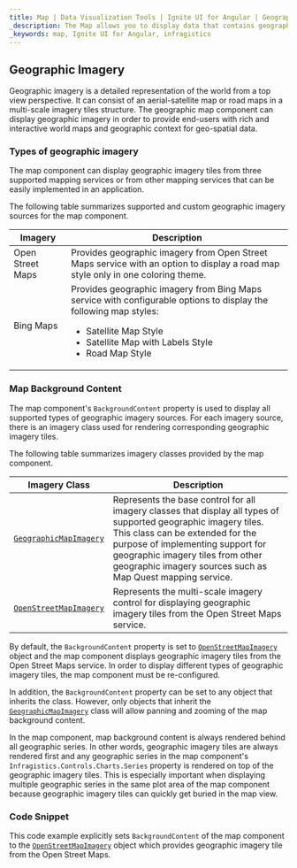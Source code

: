 ```yaml
---
title: Map | Data Visualization Tools | Ignite UI for Angular | Geographic Imagery | Infragistics
_description: The Map allows you to display data that contains geographic locations from view models or geo-spatial data loaded from shape files on geographic imagery maps.View the demo, dependencies, usage and toolbar for more information.
_keywords: map, Ignite UI for Angular, infragistics
---
```


## Geographic Imagery

Geographic imagery is a detailed representation of the world from a top view perspective. It can consist of an aerial-satellite map or road maps in a multi-scale imagery tiles structure. The geographic map component can display geographic imagery in order to provide end-users with rich and interactive world maps and geographic context for geo-spatial data.

### Types of geographic imagery

The map component can display geographic imagery tiles from three supported mapping services or from other mapping services that can be easily implemented in an application.

The following table summarizes supported and custom geographic imagery sources for the map component.

| Imagery          | Description                                                                                                                                                                                                         |
| ---------------- | ------------------------------------------------------------------------------------------------------------------------------------------------------------------------------------------------------------------- |
| Open Street Maps | Provides geographic imagery from Open Street Maps service with an option to display a road map style only in one coloring theme.                                                                                    |
| Bing Maps        | Provides geographic imagery from Bing Maps service with configurable options to display the following map styles:<ul><li> Satellite Map Style</li><li> Satellite Map with Labels Style</li><li> Road Map Style</li> |

<!-- | Map Quest |Provides custom geographic imagery from Map Quest service with configurable options to display the following map styles:<ul><li>Satellite Map Style</li><li>Road Map Style</li></ul> -->

### Map Background Content

The map component's `BackgroundContent` property is used to display all supported types of geographic imagery sources. For each imagery source, there is an imagery class used for rendering corresponding geographic imagery tiles.

The following table summarizes imagery classes provided by the map component.

| Imagery Class                                                                               | Description                                                                                                                                                                                                                                                                                |
| ------------------------------------------------------------------------------------------- | ------------------------------------------------------------------------------------------------------------------------------------------------------------------------------------------------------------------------------------------------------------------------------------------ |
| [`GeographicMapImagery`](/angular-apis/typescript/latest/classes/geographicmapimagery.html) | Represents the base control for all imagery classes that display all types of supported geographic imagery tiles. This class can be extended for the purpose of implementing support for geographic imagery tiles from other geographic imagery sources such as Map Quest mapping service. |
| [`OpenStreetMapImagery`](/angular-apis/typescript/latest/classes/openstreetmapimagery.html) | Represents the multi-scale imagery control for displaying geographic imagery tiles from the Open Street Maps service.                                                                                                                                                                      |

<!-- |`BingMapsMapImagery`|Represents the multi-scale imagery control for displaying geographic imagery tiles from the Bing Maps service.| -->

By default, the `BackgroundContent` property is set to [`OpenStreetMapImagery`](/angular-apis/typescript/latest/classes/openstreetmapimagery.html) object and the map component displays geographic imagery tiles from the Open Street Maps service. In order to display different types of geographic imagery tiles, the map component must be re-configured.

In addition, the `BackgroundContent` property can be set to any object that inherits the class. However, only objects that inherit the [`GeographicMapImagery`](/angular-apis/typescript/latest/classes/geographicmapimagery.html) class will allow panning and zooming of the map background content.

In the map component, map background content is always rendered behind all geographic series. In other words, geographic imagery tiles are always rendered first and any geographic series in the map component's `Infragistics.Controls.Charts.Series` property is rendered on top of the geographic imagery tiles. This is especially important when displaying multiple geographic series in the same plot area of the map component because geographic imagery tiles can quickly get buried in the map view.

### Code Snippet

This code example explicitly sets `BackgroundContent` of the map component to the [`OpenStreetMapImagery`](/angular-apis/typescript/latest/classes/openstreetmapimagery.html) object which provides geographic imagery tile from the Open Street Maps.

